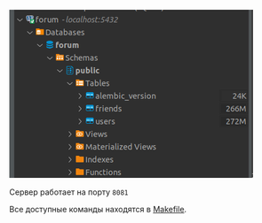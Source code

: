 ![alembic](screenshots/alembic/alembic.png)


Сервер работает на порту <code>8081</code>

Все доступные команды находятся в [Makefile](Makefile).
